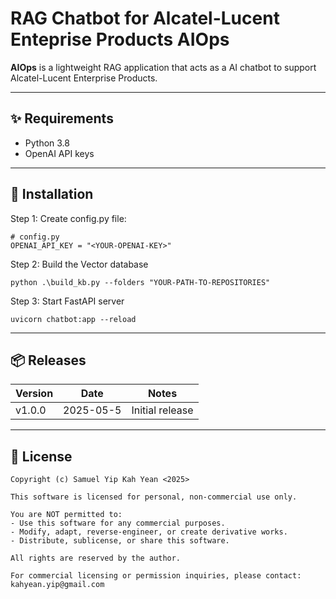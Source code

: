# RAG Chatbot for Alcatel-Lucent Enteprise Products **AIOps**

**AIOps** is a lightweight RAG application that acts as a AI chatbot to support Alcatel-Lucent Enterprise Products.

---

## ✨ Requirements

- Python 3.8 
- OpenAI API keys

---


## 🚀 Installation

Step 1: Create config.py file:

```
# config.py
OPENAI_API_KEY = "<YOUR-OPENAI-KEY>"
```

Step 2: Build the Vector database

```
python .\build_kb.py --folders "YOUR-PATH-TO-REPOSITORIES"

```

Step 3: Start FastAPI server

```
uvicorn chatbot:app --reload

```





---

## 📦 Releases

| Version          | Date       | Notes                       |
|------------------|------------|-----------------------------|
| v1.0.0           | 2025-05-5  | Initial release             |


---

## 📄 License

```
Copyright (c) Samuel Yip Kah Yean <2025>

This software is licensed for personal, non-commercial use only.

You are NOT permitted to:
- Use this software for any commercial purposes.
- Modify, adapt, reverse-engineer, or create derivative works.
- Distribute, sublicense, or share this software.

All rights are reserved by the author.

For commercial licensing or permission inquiries, please contact:
kahyean.yip@gmail.com
```


